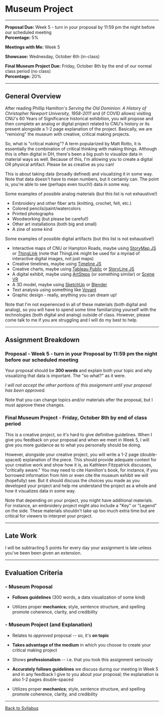 # Museum Project

_____

**Proposal Due:** Week 5 - turn in your proposal by 11:59 pm the night before our scheduled meeting <br />
**Percentage:** 5%

**Meetings with Me:** Week 5

**Showcase:** Wednesday, October 6th (in-class)

**Final Museum Project Due:** Friday, October 8th by the end of our normal class period (no class) <br />
**Percentage:** 20%

_____

## General Overview

After reading Phillip Hamilton's *Serving the Old Dominion: A History of Christopher Newport University, 1958-2011* and (if COVID allows) visiting CNU's 60 Years of Significance historical exhibition, you will propose and then complete an analog or digital project related to CNU's history or its present alongside a 1-2 page explanation of the project. Basically, we are "remixing" the museum with creative, critical making projects.

So, what is "critical making"? A term popularized by Matt Rotto, it is essentially the combination of critical thinking with making things. Although this is often digital in DH, there's been a big push to visualize data in material ways as well. Because of this, I'm allowing you to create a digital OR physical artifact. Please be as creative as you can! 

This is about taking data (broadly defined) and visualizing it in some way. Note that data doesn't have to mean numbers, but it certainly can. The point is, you're able to see (perhaps even touch!) data in some way. 

Some examples of possible analog materials (but this list is not exhaustive!)
* Embroidery and other fiber arts (knitting, crochet, felt, etc.)
* Colored pencils/paint/watercolors
* Printed photographs
* Woodworking (but please be careful!) 
* Other art installations (both big and small)
* A zine of some kind

Some examples of possible digital artifacts (but this list is not exhaustive!)
* Interactive maps of CNU or Hampton Roads, maybe using [StoryMap JS](https://storymap.knightlab.com/) or [ThingLink](https://www.thinglink.com/en-us/) (note that ThingLink might be used for a myriad of interactive digital images, not just maps)
* Creative timelines, maybe using [Timeline JS](https://timeline.knightlab.com/) 
* Creative charts, maybe using [Tableau Public](https://public.tableau.com/en-us/s/) or [StoryLine JS](http://storyline.knightlab.com/)
* A digital exhibit, maybe using [ArtSteps](https://www.artsteps.com/) (or something similar) or [Scene VR](https://scene.knightlab.com/)
* A 3D model, maybe using [SketchUp](https://www.sketchup.com/) or [Blender](https://www.blender.org/)
* Text analysis using something like [Voyant](https://voyant-tools.org/) 
* Graphic design - really, anything you can dream up! 

Note that I'm not experienced in all of these materials (both digital and analog), so you will have to spend some time familiarizing yourself with the technologies (both digital and analog) outside of class. However, please come talk to me if you are struggling and I will do my best to help.

_____

## Assignment Breakdown

### Proposal - Week 5 - turn in your Proposal by 11:59 pm the night before our scheduled meeting

Your proposal should be **300 words** and explain both your topic and why visualizing that data is important. The "so what?" as it were. 

*I will not accept the other portions of this assignment until your proposal has been approved.* 

Note that you can change topics and/or materials after the proposal, but I must approve these changes. 

### Final Museum Project - Friday, October 8th by end of class period

This is a creative project, so it's hard to give definitive guidelines. When I give you feedback on your proposal and when we meet in Week 5, I will give you more guidance as to what you personally should be doing. 

However, alongside your creative project, you will write a 1-2 page (double-spaced) explanation of the piece. This should provide adequate context for your creative work and show how it is, as Kathleen Fitzpatrick discusses, "critically aware." You may need to cite Hamilton's book, for instance, if you borrowed information from him or even cite the museum exhibit we will (hopefully) see. But it should discuss the choices you made as you developed your project and help me understand the project as a whole and how it visualizes data in some way. 

Note that depending on your project, you might have additional materials. For instance, an embroidery project might also include a "Key" or "Legend" on the side. These materials shouldn't take up too much extra time but are critical for viewers to interpret your project. 

_____

## Late Work

I will be subtracting 5 points for every day your assignment is late unless you've been been given an extension.

_____


## Evaluation Criteria

### - Museum Proposal

* **Follows guidelines** (300 words, a data visualization of some kind)

* Utilizes proper **mechanics**; style, sentence structure, and spelling promote coherence, clarity, and credibility 


### - Museum Project (and Explanation) 

* Relates to *approved* proposal -- so, it's **on topic**

* **Takes advantage of the medium** in which you choose to create your critical making project

* Shows **professionalism** -- i.e. that you took this assignment seriously

* **Accurately follows guidelines** we discuss during our meeting in Week 5 and in any feedback I give to you about your proposal; the explanation is also 1-2 pages double-spaced

* Utilizes proper **mechanics**; style, sentence structure, and spelling promote coherence, clarity, and credibility

_____

[Back to Syllabus](https://deanna-stover.github.io/coursesCNU/2021/idst270fall2021) 
